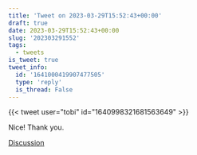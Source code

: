 ```yaml
---
title: 'Tweet on 2023-03-29T15:52:43+00:00'
draft: true
date: 2023-03-29T15:52:43+00:00
slug: '202303291552'
tags:
  - tweets
is_tweet: true
tweet_info:
  id: '1641000419907477505'
  type: 'reply'
  is_thread: False
---
```




{{< tweet user="tobi" id="1640998321681563649" >}}

Nice! Thank you.

[Discussion](https://x.com/sytelus/status/1641000419907477505)
